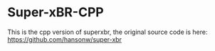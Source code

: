 # Super-xBR-CPP

This is the cpp version of superxbr, the original source code is here: https://github.com/hansonw/super-xbr
